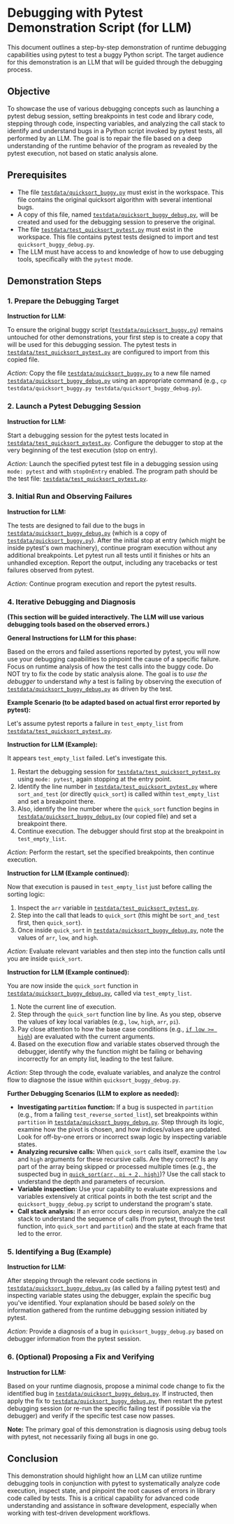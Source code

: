 # Debugging with Pytest Demonstration Script (for LLM)

This document outlines a step-by-step demonstration of runtime debugging capabilities using pytest to test a buggy Python script. The target audience for this demonstration is an LLM that will be guided through the debugging process.

## Objective

To showcase the use of various debugging concepts such as launching a pytest debug session, setting breakpoints in test code and library code, stepping through code, inspecting variables, and analyzing the call stack to identify and understand bugs in a Python script invoked by pytest tests, all performed by an LLM. The goal is to repair the file based on a deep understanding of the runtime behavior of the program as revealed by the pytest execution, not based on static analysis alone.

## Prerequisites

- The file [`testdata/quicksort_buggy.py`](testdata/quicksort_buggy.py) must exist in the workspace. This file contains the original quicksort algorithm with several intentional bugs.
- A copy of this file, named [`testdata/quicksort_buggy_debug.py`](testdata/quicksort_buggy_debug.py), will be created and used for the debugging session to preserve the original.
- The file [`testdata/test_quicksort_pytest.py`](testdata/test_quicksort_pytest.py) must exist in the workspace. This file contains pytest tests designed to import and test `quicksort_buggy_debug.py`.
- The LLM must have access to and knowledge of how to use debugging tools, specifically with the `pytest` mode.

## Demonstration Steps

### 1. Prepare the Debugging Target

**Instruction for LLM:**

To ensure the original buggy script ([`testdata/quicksort_buggy.py`](testdata/quicksort_buggy.py)) remains untouched for other demonstrations, your first step is to create a copy that will be used for this debugging session. The pytest tests in [`testdata/test_quicksort_pytest.py`](testdata/test_quicksort_pytest.py) are configured to import from this copied file.

_Action:_ Copy the file [`testdata/quicksort_buggy.py`](testdata/quicksort_buggy.py) to a new file named [`testdata/quicksort_buggy_debug.py`](testdata/quicksort_buggy_debug.py) using an appropriate command (e.g., `cp testdata/quicksort_buggy.py testdata/quicksort_buggy_debug.py`).

### 2. Launch a Pytest Debugging Session

**Instruction for LLM:**

Start a debugging session for the pytest tests located in [`testdata/test_quicksort_pytest.py`](testdata/test_quicksort_pytest.py).
Configure the debugger to stop at the very beginning of the test execution (stop on entry).

_Action:_ Launch the specified pytest test file in a debugging session using `mode: pytest` and with `stopOnEntry` enabled. The program path should be the test file: [`testdata/test_quicksort_pytest.py`](testdata/test_quicksort_pytest.py).

### 3. Initial Run and Observing Failures

**Instruction for LLM:**

The tests are designed to fail due to the bugs in [`testdata/quicksort_buggy_debug.py`](testdata/quicksort_buggy_debug.py) (which is a copy of [`testdata/quicksort_buggy.py`](testdata/quicksort_buggy.py)). After the initial stop at entry (which might be inside pytest's own machinery), continue program execution without any additional breakpoints. Let pytest run all tests until it finishes or hits an unhandled exception.
Report the output, including any tracebacks or test failures observed from pytest.

_Action:_ Continue program execution and report the pytest results.

### 4. Iterative Debugging and Diagnosis

**(This section will be guided interactively. The LLM will use various debugging tools based on the observed errors.)**

**General Instructions for LLM for this phase:**

Based on the errors and failed assertions reported by pytest, you will now use your debugging capabilities to pinpoint the cause of a specific failure. Focus on runtime analysis of how the test calls into the buggy code. Do NOT try to fix the code by static analysis alone. The goal is to _use the debugger_ to understand _why_ a test is failing by observing the execution of [`testdata/quicksort_buggy_debug.py`](testdata/quicksort_buggy_debug.py) as driven by the test.

**Example Scenario (to be adapted based on actual first error reported by pytest):**

Let's assume pytest reports a failure in `test_empty_list` from [`testdata/test_quicksort_pytest.py`](testdata/test_quicksort_pytest.py:13).

**Instruction for LLM (Example):**

It appears `test_empty_list` failed. Let's investigate this.

1.  Restart the debugging session for [`testdata/test_quicksort_pytest.py`](testdata/test_quicksort_pytest.py) using `mode: pytest`, again stopping at the entry point.
2.  Identify the line number in [`testdata/test_quicksort_pytest.py`](testdata/test_quicksort_pytest.py:13) where `sort_and_test` (or directly `quick_sort`) is called within `test_empty_list` and set a breakpoint there.
3.  Also, identify the line number where the `quick_sort` function begins in [`testdata/quicksort_buggy_debug.py`](testdata/quicksort_buggy_debug.py:14) (our copied file) and set a breakpoint there.
4.  Continue execution. The debugger should first stop at the breakpoint in `test_empty_list`.

_Action:_ Perform the restart, set the specified breakpoints, then continue execution.

**Instruction for LLM (Example continued):**

Now that execution is paused in `test_empty_list` just before calling the sorting logic:

1.  Inspect the `arr` variable in [`testdata/test_quicksort_pytest.py`](testdata/test_quicksort_pytest.py:14).
2.  Step into the call that leads to `quick_sort` (this might be `sort_and_test` first, then `quick_sort`).
3.  Once inside `quick_sort` in [`testdata/quicksort_buggy_debug.py`](testdata/quicksort_buggy_debug.py:14), note the values of `arr`, `low`, and `high`.

_Action:_ Evaluate relevant variables and then step into the function calls until you are inside `quick_sort`.

**Instruction for LLM (Example continued):**

You are now inside the `quick_sort` function in [`testdata/quicksort_buggy_debug.py`](testdata/quicksort_buggy_debug.py:14), called via `test_empty_list`.

1.  Note the current line of execution.
2.  Step through the `quick_sort` function line by line. As you step, observe the values of key local variables (e.g., `low`, `high`, `arr`, `pi`).
3.  Pay close attention to how the base case conditions (e.g., [`if low >= high`](testdata/quicksort_buggy_debug.py:15)) are evaluated with the current arguments.
4.  Based on the execution flow and variable states observed through the debugger, identify why the function might be failing or behaving incorrectly for an empty list, leading to the test failure.

_Action:_ Step through the code, evaluate variables, and analyze the control flow to diagnose the issue within `quicksort_buggy_debug.py`.

**Further Debugging Scenarios (LLM to explore as needed):**

- **Investigating `partition` function:** If a bug is suspected in `partition` (e.g., from a failing `test_reverse_sorted_list`), set breakpoints within `partition` in [`testdata/quicksort_buggy_debug.py`](testdata/quicksort_buggy_debug.py:4). Step through its logic, examine how the pivot is chosen, and how indices/values are updated. Look for off-by-one errors or incorrect swap logic by inspecting variable states.
- **Analyzing recursive calls:** When `quick_sort` calls itself, examine the `low` and `high` arguments for these recursive calls. Are they correct? Is any part of the array being skipped or processed multiple times (e.g., the suspected bug in [`quick_sort(arr, pi + 2, high)`](testdata/quicksort_buggy_debug.py:23))? Use the call stack to understand the depth and parameters of recursion.
- **Variable inspection:** Use your capability to evaluate expressions and variables extensively at critical points in both the test script and the `quicksort_buggy_debug.py` script to understand the program's state.
- **Call stack analysis:** If an error occurs deep in recursion, analyze the call stack to understand the sequence of calls (from pytest, through the test function, into `quick_sort` and `partition`) and the state at each frame that led to the error.

### 5. Identifying a Bug (Example)

**Instruction for LLM:**

After stepping through the relevant code sections in [`testdata/quicksort_buggy_debug.py`](testdata/quicksort_buggy_debug.py:0) (as called by a failing pytest test) and inspecting variable states using the debugger, explain the specific bug you've identified. Your explanation should be based _solely_ on the information gathered from the runtime debugging session initiated by pytest.

_Action:_ Provide a diagnosis of a bug in `quicksort_buggy_debug.py` based on debugger information from the pytest session.

### 6. (Optional) Proposing a Fix and Verifying

**Instruction for LLM:**

Based on your runtime diagnosis, propose a minimal code change to fix the identified bug in [`testdata/quicksort_buggy_debug.py`](testdata/quicksort_buggy_debug.py:0). If instructed,  then apply the fix to [`testdata/quicksort_buggy_debug.py`](testdata/quicksort_buggy_debug.py:0), then restart the pytest debugging session (or re-run the specific failing test if possible via the debugger) and verify if the specific test case now passes.

**Note:** The primary goal of this demonstration is diagnosis using debug tools with pytest, not necessarily fixing all bugs in one go.

## Conclusion

This demonstration should highlight how an LLM can utilize runtime debugging tools in conjunction with pytest to systematically analyze code execution, inspect state, and pinpoint the root causes of errors in library code called by tests. This is a critical capability for advanced code understanding and assistance in software development, especially when working with test-driven development workflows.

